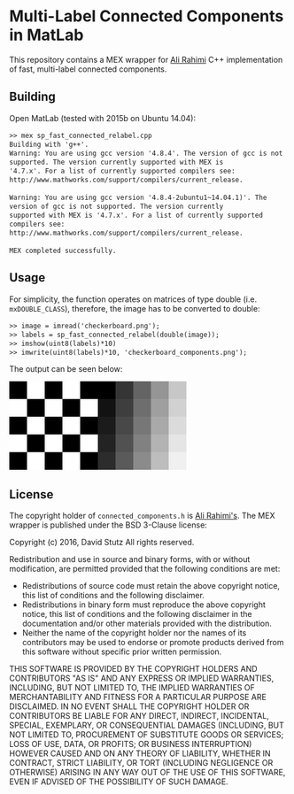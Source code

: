 # Multi-Label Connected Components in MatLab

This repository contains a MEX wrapper for [Ali Rahimi](http://xenia.media.mit.edu/~rahimi/connected/) C++ implementation of fast, multi-label connected components.

## Building

Open MatLab (tested with 2015b on Ubuntu 14.04):

	>> mex sp_fast_connected_relabel.cpp
	Building with 'g++'.
	Warning: You are using gcc version '4.8.4'. The version of gcc is not supported. The version currently supported with MEX is
	'4.7.x'. For a list of currently supported compilers see: http://www.mathworks.com/support/compilers/current_release. 
	 
	Warning: You are using gcc version '4.8.4-2ubuntu1~14.04.1)'. The version of gcc is not supported. The version currently
	supported with MEX is '4.7.x'. For a list of currently supported compilers see:
	http://www.mathworks.com/support/compilers/current_release. 
	 
	MEX completed successfully.

## Usage

For simplicity, the function operates on matrices of type double (i.e. `mxDOUBLE_CLASS`), therefore, the image has to be converted to double:

	>> image = imread('checkerboard.png');
	>> labels = sp_fast_connected_relabel(double(image));
	>> imshow(uint8(labels)*10)
	>> imwrite(uint8(labels)*10, 'checkerboard_components.png');

The output can be seen below:

![Example: checkerboard and connected components of checkerboard.](screenshot.png?raw=true "Example: checkerboard and connected components of checkerboard")

## License

The copyright holder of `connected_components.h` is [Ali Rahimi's](http://xenia.media.mit.edu/~rahimi/connected/). The MEX wrapper is published under the BSD 3-Clause license:

Copyright (c) 2016, David Stutz
All rights reserved.

Redistribution and use in source and binary forms, with or without modification,
are permitted provided that the following conditions are met:

* Redistributions of source code must retain the above copyright notice, this list of conditions and the following disclaimer.
* Redistributions in binary form must reproduce the above copyright notice, this list of conditions and the following disclaimer in the documentation and/or other materials provided with the distribution.
* Neither the name of the copyright holder nor the names of its contributors may be used to endorse or promote products derived from this software without specific prior written permission.

THIS SOFTWARE IS PROVIDED BY THE COPYRIGHT HOLDERS AND CONTRIBUTORS "AS IS" AND ANY EXPRESS OR IMPLIED WARRANTIES, INCLUDING, BUT NOT LIMITED TO, THE IMPLIED WARRANTIES OF MERCHANTABILITY AND FITNESS FOR A PARTICULAR PURPOSE ARE DISCLAIMED. IN NO EVENT SHALL THE COPYRIGHT HOLDER OR CONTRIBUTORS BE LIABLE FOR ANY DIRECT, INDIRECT, INCIDENTAL, SPECIAL, EXEMPLARY, OR CONSEQUENTIAL DAMAGES (INCLUDING, BUT NOT LIMITED TO, PROCUREMENT OF SUBSTITUTE GOODS OR SERVICES; LOSS OF USE, DATA, OR PROFITS; OR BUSINESS INTERRUPTION) HOWEVER CAUSED AND ON ANY THEORY OF LIABILITY, WHETHER IN CONTRACT, STRICT LIABILITY, OR TORT (INCLUDING NEGLIGENCE OR OTHERWISE) ARISING IN ANY WAY OUT OF THE USE OF THIS SOFTWARE, EVEN IF ADVISED OF THE POSSIBILITY OF SUCH DAMAGE.
